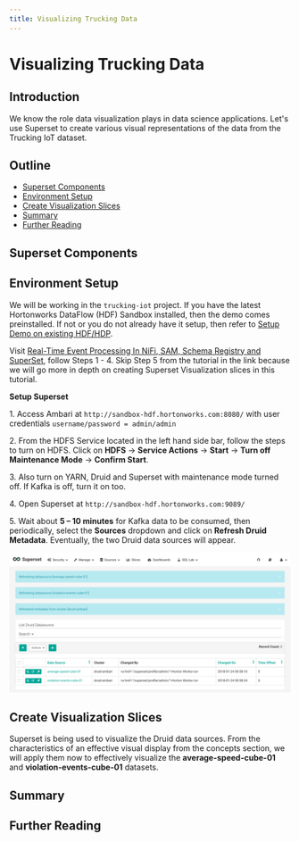 ```yaml
---
title: Visualizing Trucking Data
---
```


# Visualizing Trucking Data

## Introduction

We know the role data visualization plays in data science applications. Let's use Superset to create various visual representations of the data from the Trucking IoT dataset.

## Outline

- [Superset Components](#superset-components)
- [Environment Setup](#environment-setup)
- [Create Visualization Slices](#create-visualization-slices)
- [Summary](#summary)
- [Further Reading](#further-reading)

## Superset Components

## Environment Setup

We will be working in the `trucking-iot` project. If you have the latest Hortonworks DataFlow (HDF) Sandbox installed, then the demo comes preinstalled. If not or you do not already have it setup, then refer to [Setup Demo on existing HDF/HDP](https://github.com/orendain/trucking-iot/tree/hadoop-summit-2017#setup-on-existing-hdf-hdp).

Visit [Real-Time Event Processing In NiFi, SAM, Schema Registry and SuperSet](https://hortonworks.com/tutorial/real-time-event-processing-in-nifi-sam-schema-registry-and-superset/#step-5-visualize-trucking-data-via-superset), follow Steps 1 - 4. Skip Step 5 from the tutorial in the link because we will go more in depth on creating Superset Visualization slices in this tutorial.

**Setup Superset**

1\. Access Ambari at `http://sandbox-hdf.hortonworks.com:8080/` with user credentials `username/password = admin/admin`

2\. From the HDFS Service located in the left hand side bar, follow the steps to turn on HDFS. Click on **HDFS** -> **Service Actions** -> **Start** -> **Turn off Maintenance Mode** -> **Confirm Start**.

3\. Also turn on YARN, Druid and Superset with maintenance mode turned off. If Kafka is off, turn it on too.

4\. Open Superset at `http://sandbox-hdf.hortonworks.com:9089/`

5\. Wait about **5 – 10 minutes** for Kafka data to be consumed, then periodically, select the **Sources** dropdown and click on **Refresh Druid Metadata**. Eventually, the two Druid data sources will appear.

![druid_metadata](assets/druid_metadata.jpg)

## Create Visualization Slices

Superset is being used to visualize the Druid data sources. From the characteristics of an effective visual display from the concepts section, we will apply them now to effectively visualize the **average-speed-cube-01** and **violation-events-cube-01** datasets.



## Summary

## Further Reading

